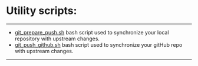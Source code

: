 Utility scripts:
======


-----------------------------

* [git_prepare_push.sh](https://github.com/violette/bash-utility-scripts/blob/master/git_prepare_push.sh) bash script used to synchronize your local repository with upstream changes.
* [git_push_github.sh](https://github.com/violette/bash-utility-scripts/blob/master/git_push_github.sh) bash script used to synchronize your gitHub repo with upstream changes.


----------------------------- 

